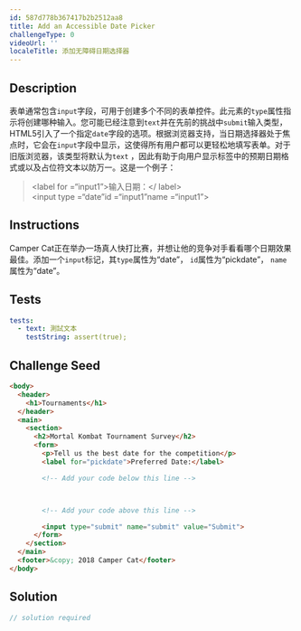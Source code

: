 ```yaml
---
id: 587d778b367417b2b2512aa8
title: Add an Accessible Date Picker
challengeType: 0
videoUrl: ''
localeTitle: 添加无障碍日期选择器
---
```


## Description
<section id="description">表单通常包含<code>input</code>字段，可用于创建多个不同的表单控件。此元素的<code>type</code>属性指示将创建哪种输入。您可能已经注意到<code>text</code>并在先前的挑战中<code>submit</code>输入类型，HTML5引入了一个指定<code>date</code>字段的选项。根据浏览器支持，当日期选择器处于焦点时，它会在<code>input</code>字段中显示，这使得所有用户都可以更轻松地填写表单。对于旧版浏览器，该类型将默认为<code>text</code> ，因此有助于向用户显示标签中的预期日期格式或以及占位符文本以防万一。这是一个例子： <blockquote> &lt;label for =“input1”&gt;输入日期：&lt;/ label&gt; <br> &lt;input type =“date”id =“input1”name =“input1”&gt; <br></blockquote></section>

## Instructions
<section id="instructions"> Camper Cat正在举办一场真人快打比赛，并想让他的竞争对手看看哪个日期效果最佳。添加一个<code>input</code>标记，其<code>type</code>属性为“date”， <code>id</code>属性为“pickdate”， <code>name</code>属性为“date”。 </section>

## Tests
<section id='tests'>

```yml
tests:
  - text: 測試文本
    testString: assert(true);

```

</section>

## Challenge Seed
<section id='challengeSeed'>

<div id='html-seed'>

```html
<body>
  <header>
    <h1>Tournaments</h1>
  </header>
  <main>
    <section>
      <h2>Mortal Kombat Tournament Survey</h2>
      <form>
        <p>Tell us the best date for the competition</p>
        <label for="pickdate">Preferred Date:</label>

        <!-- Add your code below this line -->



        <!-- Add your code above this line -->

        <input type="submit" name="submit" value="Submit">
      </form>
    </section>
  </main>
  <footer>&copy; 2018 Camper Cat</footer>
</body>

```

</div>



</section>

## Solution
<section id='solution'>

```js
// solution required
```
</section>
